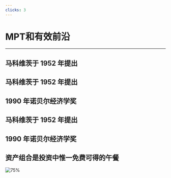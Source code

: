 ```yaml
---
clicks: 3
---
```

# MPT和有效前沿
<hr>

<show at="0">

## 马科维茨于 1952 年提出
</show>

<show at="1">

## 马科维茨于 1952 年提出
## 1990 年诺贝尔经济学奖
</show>

<show at="2">

## 马科维茨于 1952 年提出
## 1990 年诺贝尔经济学奖
## 资产组合是投资中惟一免费可得的午餐
</show>

<show at="3">

![75%](https://images.jieyu.ai/images/2023/10/portfolio-optimisation.png)

</show>

<!--
MPT, 是由马科维茨于 1952 年提出的，是现代金融 7 个基本理论之一。

# CLK1
马科维茨凭借MPT理论，以及该理论把数学工具引入经济学带来的开创性，获得了1990年的诺奖。

现代投资组合理论的主要思想，就是通过分散投资以降低波动，平抑风险。他十分推崇分散投资的理论，认为

# CLK2

资产组合是投资中惟一免费可得的午餐

他由分散投资的理论入手，借由方差、相关性等数学工具，推导出来所谓的有效前沿。这就达成了某种数学形式上的美学，从而被广泛接受。

# CLK3
这个图，就是有效前沿。它是这样绘制的，对一个投资组合而言，在相同的波动率的情况下，可能存在着多个资产配置组合，由此产生的收益率和其它指标也因此不同。所以，如果以波动率为x轴，以收益率为y轴，这样会得到一个散点图。

这个散点图有一个特殊的性质，就是它的外轮廓线，对应着该点波动率上，最大（或者最差）的收益率。这个图的上方轮廓线，就是投资者追求的投资组合，称为有效前沿。

有效前沿是一组组合，投资者可以根据自己的风险偏好，来选择不同的资产收益率。在图中，越靠右，风险越大，但可能得到的收益也越高。越靠左，则波动越小，但收益也相对较小。这个概念有点类似于omega ratio。

另外，在有效前沿上，还存在一个特殊的点，即图中红色叉的部分，在该处收益与风险比最大，即sharpe ratio最高。

要掌握MPT及有效前沿理论，我们需要掌握这样几个概念：

一是波动率，或者称为标准差
二是协方差，这用来计算资产组合的波动率
三是一组资产，如何计算其收益率？
四是如何找出给定收益率时，它的最小波动率？
-->
